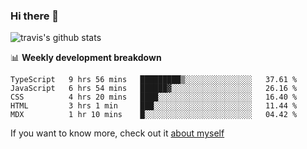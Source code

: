 ### Hi there 👋

<!--
**HondryTravis/HondryTravis** is a ✨ _special_ ✨ repository because its `README.md` (this file) appears on your GitHub profile.

Here are some ideas to get you started:

- 🔭 I’m currently working on ...
- 🌱 I’m currently learning ...
- 👯 I’m looking to collaborate on ...
- 🤔 I’m looking for help with ...
- 💬 Ask me about ...
- 📫 How to reach me: ...
- 😄 Pronouns: ...
- ⚡ Fun fact: ...
-->

<!-- [![travis's github stats](https://github-readme-stats.vercel.app/api?username=HondryTravis)](https://github.com/anuraghazra/github-readme-stats)  -->
![travis's github stats](https://github-readme-stats.anuraghazra1.vercel.app/api/top-langs/?username=HondryTravis&theme=nord&layout=compact)

📊 **Weekly development breakdown**

<!--START_SECTION:waka-->
```text
TypeScript   9 hrs 56 mins   █████████▒░░░░░░░░░░░░░░░   37.61 % 
JavaScript   6 hrs 54 mins   ██████▓░░░░░░░░░░░░░░░░░░   26.16 % 
CSS          4 hrs 20 mins   ████░░░░░░░░░░░░░░░░░░░░░   16.40 % 
HTML         3 hrs 1 min     ███░░░░░░░░░░░░░░░░░░░░░░   11.44 % 
MDX          1 hr 10 mins    █░░░░░░░░░░░░░░░░░░░░░░░░   04.42 % 
```
<!--END_SECTION:waka-->

If you want to know more, check out it [about myself](https://hondrytravis.github.io/)
